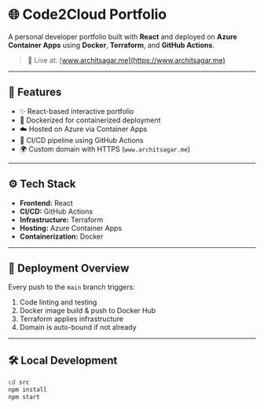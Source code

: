 # 🌐 Code2Cloud Portfolio

A personal developer portfolio built with **React** and deployed on **Azure Container Apps** using **Docker**, **Terraform**, and **GitHub Actions**.

> 🔴 Live at: [www.architsagar.me](https://www.architsagar.me)

---

## 🚀 Features

- ✨ React-based interactive portfolio
- 🐳 Dockerized for containerized deployment
- ☁️ Hosted on Azure via Container Apps
- 🔁 CI/CD pipeline using GitHub Actions
- 🌍 Custom domain with HTTPS (`www.architsagar.me`)

---

## ⚙️ Tech Stack

- **Frontend:** React
- **CI/CD:** GitHub Actions
- **Infrastructure:** Terraform
- **Hosting:** Azure Container Apps
- **Containerization:** Docker

---

## 🔧 Deployment Overview

Every push to the `main` branch triggers:

1. Code linting and testing
2. Docker image build & push to Docker Hub
3. Terraform applies infrastructure
4. Domain is auto-bound if not already

---

## 🛠 Local Development

```bash
cd src
npm install
npm start

